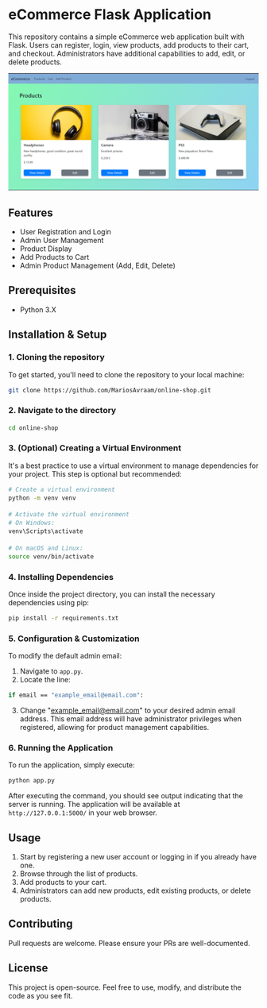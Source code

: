 # eCommerce Flask Application

This repository contains a simple eCommerce web application built with Flask. Users can register, login, view products, add products to their cart, and checkout. Administrators have additional capabilities to add, edit, or delete products.

![Online Shop Image](https://github.com/MariosAvraam/online-shop/blob/master/assets/Online%20Shop.png?raw=true)

## Features
- User Registration and Login
- Admin User Management
- Product Display
- Add Products to Cart
- Admin Product Management (Add, Edit, Delete)

## Prerequisites
- Python 3.X

## Installation & Setup

### 1. Cloning the repository
To get started, you'll need to clone the repository to your local machine:
```bash
git clone https://github.com/MariosAvraam/online-shop.git
```
### 2. Navigate to the directory
```bash
cd online-shop
```

### 3. (Optional) Creating a Virtual Environment
It's a best practice to use a virtual environment to manage dependencies for your project. This step is optional but recommended:
```bash
# Create a virtual environment
python -m venv venv

# Activate the virtual environment
# On Windows:
venv\Scripts\activate

# On macOS and Linux:
source venv/bin/activate
```

### 4. Installing Dependencies
Once inside the project directory, you can install the necessary dependencies using pip:
```bash
pip install -r requirements.txt
```

### 5. Configuration & Customization
To modify the default admin email:

1. Navigate to `app.py`.
2. Locate the line:
```bash
if email == "example_email@email.com":
```
3. Change "example_email@email.com" to your desired admin email address.
This email address will have administrator privileges when registered, allowing for product management capabilities.

### 6. Running the Application
To run the application, simply execute:
```bash
python app.py
```
After executing the command, you should see output indicating that the server is running. The application will be available at `http://127.0.0.1:5000/` in your web browser.

## Usage
1. Start by registering a new user account or logging in if you already have one.
2. Browse through the list of products.
3. Add products to your cart.
4. Administrators can add new products, edit existing products, or delete products.

## Contributing
Pull requests are welcome. Please ensure your PRs are well-documented.

## License
This project is open-source. Feel free to use, modify, and distribute the code as you see fit.